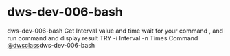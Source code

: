 # dws-dev-006-bash
dws-dev-006-bash
Get Interval value and time wait for your command , and run command and display result
TRY -i Interval -n Times Command
[@dwsclass](https://github.com/dwsclass)dws-dev-006-bash
